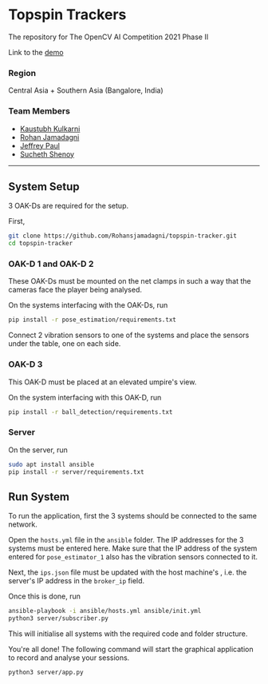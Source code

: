 # Topspin Trackers

The repository for The OpenCV AI Competition 2021 Phase II

Link to the [demo](https://youtu.be/1SICV66rsxU)

### Region
Central Asia + Southern Asia (Bangalore, India)

### Team Members
- [Kaustubh Kulkarni](https://github.com/KulkarniKaustubh)
- [Rohan Jamadagni](https://github.com/Rohansjamadagni)
- [Jeffrey Paul](https://github.com/jeffreypaul15)
- [Sucheth Shenoy](https://github.com/sucheth17)

---

## System Setup

3 OAK-Ds are required for the setup.

First,

```sh
git clone https://github.com/Rohansjamadagni/topspin-tracker.git
cd topspin-tracker
```

### OAK-D 1 and OAK-D 2

These OAK-Ds must be mounted on the net clamps in such a way that the cameras face the player being analysed.

On the systems interfacing with the OAK-Ds, run
```sh
pip install -r pose_estimation/requirements.txt
```

Connect 2 vibration sensors to one of the systems and place the sensors under the table, one on each side.

### OAK-D 3

This OAK-D must be placed at an elevated umpire's view.

On the system interfacing with this OAK-D, run
```sh
pip install -r ball_detection/requirements.txt
```

### Server

On the server, run
```sh
sudo apt install ansible
pip install -r server/requirements.txt
```

## Run System

To run the application, first the 3 systems should be connected to the same network.

Open the `hosts.yml` file in the `ansible` folder. The IP addresses for the 3 systems must be entered here. Make sure that the IP address of the system entered for `pose_estimator_1` also has the vibration sensors connected to it.

Next, the `ips.json` file must be updated with the host machine's , i.e. the server's IP address in the `broker_ip` field.

Once this is done, run
```sh
ansible-playbook -i ansible/hosts.yml ansible/init.yml
python3 server/subscriber.py
```

This will initialise all systems with the required code and folder structure.

You're all done! The following command will start the graphical application to record and analyse your sessions.

```sh
python3 server/app.py
```
